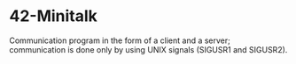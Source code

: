 # 42-Minitalk
Communication program in the form of a client and a server; communication is done only by using UNIX signals (SIGUSR1 and SIGUSR2).
